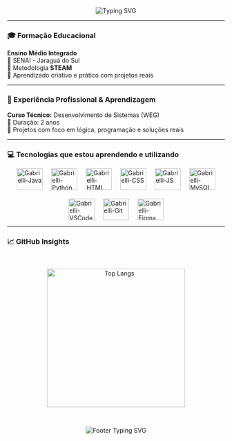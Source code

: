 <p align="center"> 
  <img src="https://readme-typing-svg.herokuapp.com/?font=Fira+Code&size=22&pause=1000&color=22C55E&center=true&vCenter=true&width=700&lines=Oi%2C+eu+sou+a+Gabrielli!+🦈" alt="Typing SVG" /> 
</p>

---

### 🎓 Formação Educacional

**Ensino Médio Integrado**  
🏫 SENAI - Jaraguá do Sul  
🧠 Metodologia **STEAM**   
🌟 Aprendizado criativo e prático com projetos reais

---

### 💼 Experiência Profissional & Aprendizagem

**Curso Técnico:** Desenvolvimento de Sistemas (WEG)  
📅 Duração: 2 anos  
🚀 Projetos com foco em lógica, programação e soluções reais

---

### 💻 Tecnologias que estou aprendendo e utilizando

<div style="display: flex; justify-content: center; gap: 20px; flex-wrap: wrap;">
  <img alt="Gabrielli-Java" height="50" width="60" src="https://cdn.jsdelivr.net/gh/devicons/devicon@latest/icons/java/java-original.svg" />
  <img alt="Gabrielli-Python" height="50" width="60" src="https://cdn.jsdelivr.net/gh/devicons/devicon@latest/icons/python/python-original.svg" />
  <img alt="Gabrielli-HTML" height="50" width="60" src="https://cdn.jsdelivr.net/gh/devicons/devicon@latest/icons/html5/html5-original.svg" />
  <img alt="Gabrielli-CSS" height="50" width="60" src="https://cdn.jsdelivr.net/gh/devicons/devicon@latest/icons/css3/css3-original.svg" />
  <img alt="Gabrielli-JS" height="50" width="60" src="https://cdn.jsdelivr.net/gh/devicons/devicon@latest/icons/javascript/javascript-original.svg" />
  <img alt="Gabrielli-MySQL" height="50" width="60" src="https://cdn.jsdelivr.net/gh/devicons/devicon@latest/icons/mysql/mysql-original-wordmark.svg" />
  <img alt="Gabrielli-VSCode" height="50" width="60" src="https://cdn.jsdelivr.net/gh/devicons/devicon@latest/icons/vscode/vscode-original.svg" />
  <img alt="Gabrielli-Git" height="50" width="60" src="https://cdn.jsdelivr.net/gh/devicons/devicon@latest/icons/git/git-original.svg" />
  <img alt="Gabrielli-Figma" height="50" width="60" src="https://cdn.jsdelivr.net/gh/devicons/devicon@latest/icons/figma/figma-original.svg" />
</div>

---

### 📈 GitHub Insights

<br>

<p align="center">
  <img src="https://github-readme-stats.vercel.app/api/top-langs/?username=Viihh-77&theme=tokyonight&hide_border=false&layout=compact" alt="Top Langs" style="width: 320px;" />
</p>

<br>

<p align="center">
  <img src="https://readme-typing-svg.herokuapp.com/?font=Fira+Code&size=20&pause=1000&color=22C55E&center=true&vCenter=true&width=600&lines=🌈+Obrigada+pela+visita!+Até+mais!+🐱" alt="Footer Typing SVG" />
</p>

<br>
